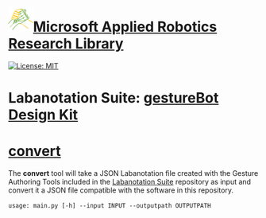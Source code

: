 # [![logo](/MARR_logo.png)Microsoft Applied Robotics Research Library](https://github.com/microsoft/AppliedRoboticsResearchLibrary)
[![License: MIT](https://img.shields.io/badge/License-MIT-yellow.svg)](https://opensource.org/licenses/MIT)  

# Labanotation Suite: [gestureBot Design Kit](/README.md)

# [convert](/src/Tools/convert/)
The **convert** tool will take a JSON Labanotation file created with the Gesture Authoring Tools included in the [Labanotation Suite](https://github.com/microsoft/LabanotationSuite) repository as input and convert it a JSON file compatible with the software in this repository.
```
usage: main.py [-h] --input INPUT --outputpath OUTPUTPATH
```

